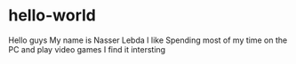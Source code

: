 # hello-world

Hello guys
My name is Nasser Lebda
I like Spending most of my time on the PC and play video games 
I find it intersting 
